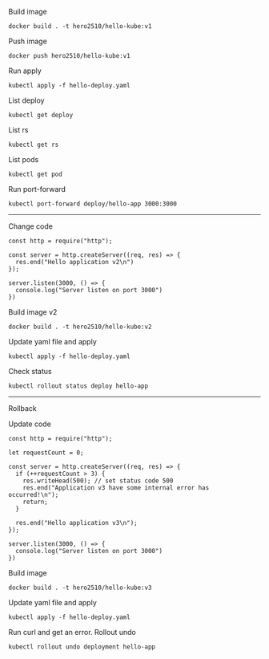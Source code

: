 Build image

```
docker build . -t hero2510/hello-kube:v1
```

Push image

```
docker push hero2510/hello-kube:v1
```

Run apply

```
kubectl apply -f hello-deploy.yaml
```

List deploy

```
kubectl get deploy
```

List rs

```
kubectl get rs
```

List pods

```
kubectl get pod
```

Run port-forward

```
kubectl port-forward deploy/hello-app 3000:3000
```

---
Change code

```
const http = require("http");

const server = http.createServer((req, res) => {
  res.end("Hello application v2\n")
});

server.listen(3000, () => {
  console.log("Server listen on port 3000")
})

```

Build image v2

```
docker build . -t hero2510/hello-kube:v2
```

Update yaml file and apply

```
kubectl apply -f hello-deploy.yaml
```

Check status

```
kubectl rollout status deploy hello-app
```

---
Rollback

Update code

```
const http = require("http");

let requestCount = 0;

const server = http.createServer((req, res) => {
  if (++requestCount > 3) {
    res.writeHead(500); // set status code 500
    res.end("Application v3 have some internal error has occurred!\n");
    return;
  }

  res.end("Hello application v3\n");
});

server.listen(3000, () => {
  console.log("Server listen on port 3000")
})
```

Build image

```
docker build . -t hero2510/hello-kube:v3
```

Update yaml file and apply

```
kubectl apply -f hello-deploy.yaml
```

Run curl and get an error. Rollout undo

```
kubectl rollout undo deployment hello-app
```